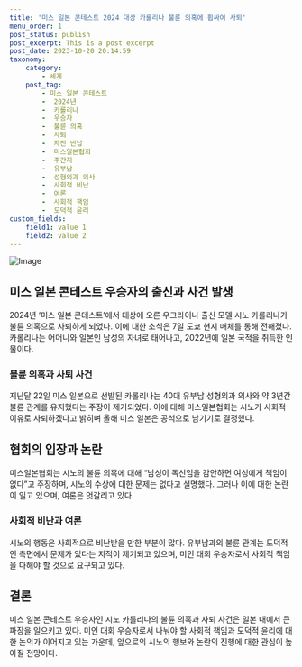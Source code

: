 ```yaml
---
title: '미스 일본 콘테스트 2024 대상 카롤리나 불륜 의혹에 휩싸여 사퇴'
menu_order: 1
post_status: publish
post_excerpt: This is a post excerpt
post_date: 2023-10-20 20:14:59
taxonomy:
    category:
        - 세계
    post_tag:
        - 미스 일본 콘테스트
        -  2024년
        -  카롤리나
        -  우승자
        -  불륜 의혹
        -  사퇴
        -  자진 반납
        -  미스일본협회
        -  주간지
        -  유부남
        -  성형외과 의사
        -  사회적 비난
        -  여론
        -  사회적 책임
        -  도덕적 윤리
custom_fields:
    field1: value 1
    field2: value 2
---
```


![Image](https://imgnews.pstatic.net/image/014/2024/02/07/0005139423_001_20240207085003715.jpg?type=w647)


## 미스 일본 콘테스트 우승자의 출신과 사건 발생
2024년 ‘미스 일본 콘테스트’에서 대상에 오른 우크라이나 출신 모델 시노 카롤리나가 불륜 의혹으로 사퇴하게 되었다. 이에 대한 소식은 7일 도쿄 현지 매체를 통해 전해졌다. 카롤리나는 어머니와 일본인 남성의 자녀로 태어나고, 2022년에 일본 국적을 취득한 인물이다.

### 불륜 의혹과 사퇴 사건
지난달 22일 미스 일본으로 선발된 카롤리나는 40대 유부남 성형외과 의사와 약 3년간 불륜 관계를 유지했다는 주장이 제기되었다. 이에 대해 미스일본협회는 시노가 사회적 이유로 사퇴하겠다고 밝히며 올해 미스 일본은 공석으로 남기기로 결정했다.

## 협회의 입장과 논란
미스일본협회는 시노의 불륜 의혹에 대해 “남성이 독신임을 감안하면 여성에게 책임이 없다”고 주장하며, 시노의 수상에 대한 문제는 없다고 설명했다. 그러나 이에 대한 논란이 일고 있으며, 여론은 엇갈리고 있다.

### 사회적 비난과 여론
시노의 행동은 사회적으로 비난받을 만한 부분이 많다. 유부남과의 불륜 관계는 도덕적인 측면에서 문제가 있다는 지적이 제기되고 있으며, 미인 대회 우승자로서 사회적 책임을 다해야 할 것으로 요구되고 있다.

## 결론
미스 일본 콘테스트 우승자인 시노 카롤리나의 불륜 의혹과 사퇴 사건은 일본 내에서 큰 파장을 일으키고 있다. 미인 대회 우승자로서 나눠야 할 사회적 책임과 도덕적 윤리에 대한 논의가 이어지고 있는 가운데, 앞으로의 시노의 행보와 논란의 진행에 대한 관심이 높아질 전망이다.
